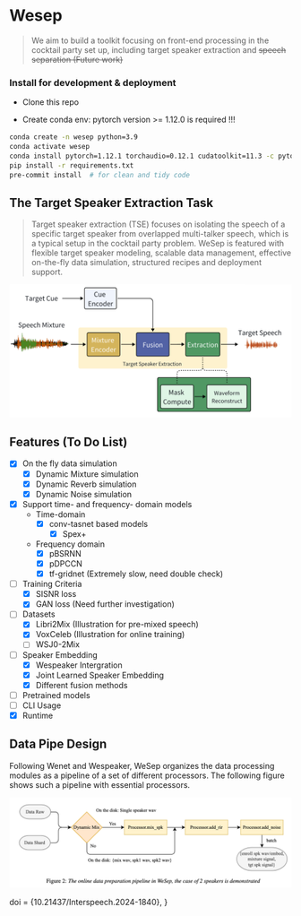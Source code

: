 # Wesep

> We aim to build a toolkit focusing on front-end processing in the cocktail party set up, including target speaker extraction and ~~speech separation (Future work)~~


### Install for development & deployment
* Clone this repo


* Create conda env: pytorch version >= 1.12.0 is required !!!
``` sh
conda create -n wesep python=3.9
conda activate wesep
conda install pytorch=1.12.1 torchaudio=0.12.1 cudatoolkit=11.3 -c pytorch -c conda-forge
pip install -r requirements.txt
pre-commit install  # for clean and tidy code
```

## The Target Speaker Extraction Task

> Target speaker extraction (TSE) focuses on isolating the speech of a specific target speaker from overlapped multi-talker speech, which is a typical setup in the cocktail party problem.
WeSep is featured with flexible target speaker modeling, scalable data management, effective on-the-fly data simulation, structured recipes and deployment support.

<img src="resources/tse.png" width="600px">

## Features (To Do List)

- [x] On the fly data simulation
  - [x] Dynamic Mixture simulation
  - [x] Dynamic Reverb simulation
  - [x] Dynamic Noise simulation
- [x] Support time- and frequency- domain models
    - Time-domain
        - [x] conv-tasnet based models
            - [x] Spex+
    - Frequency domain
        - [x] pBSRNN
        - [x] pDPCCN
        - [x] tf-gridnet (Extremely slow, need double check)
- [ ] Training Criteria
    - [x] SISNR loss
    - [x] GAN loss  (Need further investigation)
- [ ] Datasets
  - [x] Libri2Mix (Illustration for pre-mixed speech)
  - [x] VoxCeleb (Illustration for online training)
  - [ ] WSJ0-2Mix
- [ ] Speaker Embedding
  - [x] Wespeaker Intergration
  - [x] Joint Learned Speaker Embedding
  - [x] Different fusion methods
- [ ] Pretrained models
- [ ] CLI Usage
- [x] Runtime

## Data Pipe Design

Following Wenet and Wespeaker, WeSep organizes the data processing modules as a pipeline of a set of different processors. The following figure shows such a pipeline with essential processors.

<img src="resources/datapipe.png" width="800px">


  doi       = {10.21437/Interspeech.2024-1840},
}
```


